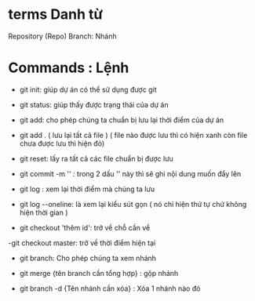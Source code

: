 # terms Danh từ

Repository (Repo)
Branch: Nhánh

# Commands : Lệnh

- git init: giúp dự án có thể sử dụng được git

- git status: giúp thấy được trạng thái của dự án

- git add: cho phép chúng ta chuẩn bị lưu lại thời điểm của dự án

- git add . ( lưu lại tất cả file ) ( file nào được lưu thì có hiện xanh còn file chưa được lưu thì hiện đỏ)

- git reset: lấy ra tất cả các file chuẩn bị được lưu

- git commit -m '' : trong 2 dấu '' này thì sẽ ghi nội dung muốn đẩy lên

- git log : xem lại thời điểm mà chúng ta lưu

- git log --oneline: là xem lại kiểu sút gọn ( nó chỉ hiện thứ tự chứ không hiện thời gian )

- git checkout 'thêm id': trở về chỗ cần về

-git checkout master: trở về thời điểm hiện tại

- git branch: Cho phép chúng ta xem nhánh

- git merge {tên branch cần tổng hợp} : gộp nhánh

- git branch -d {Tên nhánh cần xóa} : Xóa 1 nhánh nào đó
